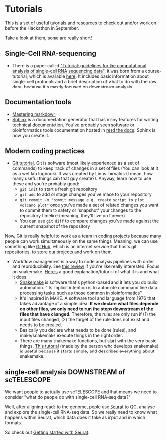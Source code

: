 # Tutorials #

This is a set of useful tutorials and resources to check out and/or work on before the Hackathon in September.

Take a look at them, some are really short!

## Single-Cell RNA-sequencing  ##

- There is a paper called ["Tutorial: guidelines for the computational analysis of single-cell RNA sequencing data"](https://www.nature.com/articles/s41596-020-00409-w), it was born from a course-tutorial, which is available [here](https://www.singlecellcourse.org/introduction-to-single-cell-rna-seq.html). It includes basic information about single-cell protocols and a brief description of what to do with the raw data, because it's mostly focused on downstream analysis.


## Documentation tools ##

- [Mastering markdown](https://guides.github.com/features/mastering-markdown/)
- [Sphinx](https://docs.readthedocs.io/en/stable/intro/getting-started-with-sphinx.html) is a documentation generator that has many features for writing technical documentation. You've probably seen software or bioinformatics tools documentation hosted in [read the docs](https://readthedocs.org/). Sphinx is how you create it.

## Modern coding practices ##

- [Git tutorial](https://git-scm.com/docs/gittutorial). Git is software (most likely experienced as a set of commands) to keep track of changes in a set of files (You can look at it as a wet lab logbook). It was created by Linus Torvalds (I mean, how many useful things can that guy create?). Anyway, learn how to use these and you're probably good:
  - `git init` to start a fresh git repository
  - `git add` to add or stage changes you've made to your repository
  - `git commit -m "commit message e.g. create script to plot volcano plot"` once you've made a set of related changes you want to commit them to safety or 'snapshot' your changes to the repository timeline (meaning, they'll live on forever)
  - You can use `git diff` to compare changes you've made against the current snapshot of the repository

Now, Git is really helpful to work as a team in coding projects because many people can work simultaneously on the same things. Meaning, we can use something like [GitHub](https://github.com), which is an internet service that hosts git repositories, to store our projects and work on them.


- Workflow management is a way to code analysis pipelines with order and reproducibility. See [this review](https://academic.oup.com/bib/article/18/3/530/2562749) if you're like really interested. Focus on snakemake. [Here's](https://vincebuffalo.com/blog/2020/03/04/understanding-snakemake.html) a good explanation/tutorial of what it is and what it does.
  - [Snakemake](https://snakemake.readthedocs.io/en/stable/) is software that's python-based and it lets you do build automation. "Its implicit intention is to automate command line data processing tasks, such as those common in bioinformatics"
  - It's inspired in MAKE. A software tool and language from 1976 that takes advantage of a simple idea: **If we declare what files depende on other files, we only need to run the steps downstream of the files that have changed**. Therefore, the rules are only run if (1) the input files changed, (2) the target of the rule does not exist and needs to be created.
  - Basically you declare what needs to be done (rules), and make/snakemake execute things in the right order.
  - There are many snakemake functions, but start with the very basic things. [This tutorial](https://slides.com/johanneskoester/snakemake-tutorial) (made by the person who develops snakemake) is useful because it starts simple, and describes everything about snakemake. 

  

## single-cell analysis DOWNSTREAM of scTELESCOPE ##  

We want people to actually use scTELESCOPE and that means we need to consider "what do people do with single-cell RNA-seq data?"

Well, after aligning reads to the genome, peple use [Seurat](https://satijalab.org/seurat/) to QC, analyse and explore the single-cell RNA-seq data. So we really need to know what happens within Seurat, which data does it take as input and in which formats. 

So check out [Getting started with Seurat](https://satijalab.org/seurat/articles/get_started.html).











